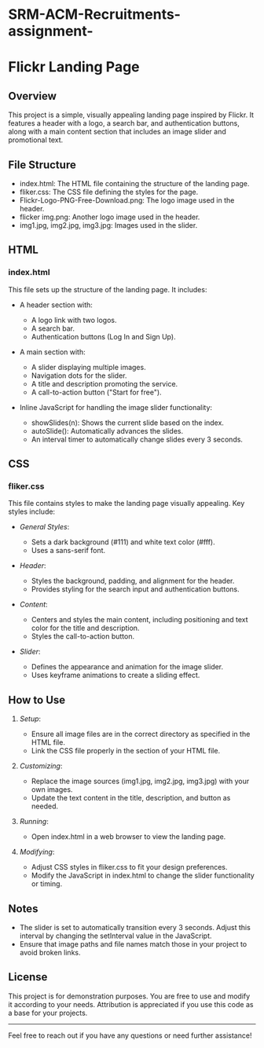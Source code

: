 # SRM-ACM-Recruitments-assignment-

# Flickr Landing Page

## Overview

This project is a simple, visually appealing landing page inspired by Flickr. It features a header with a logo, a search bar, and authentication buttons, along with a main content section that includes an image slider and promotional text.

## File Structure

- index.html: The HTML file containing the structure of the landing page.
- fliker.css: The CSS file defining the styles for the page.
- Flickr-Logo-PNG-Free-Download.png: The logo image used in the header.
- flicker img.png: Another logo image used in the header.
- img1.jpg, img2.jpg, img3.jpg: Images used in the slider.

## HTML

### index.html

This file sets up the structure of the landing page. It includes:

- A header section with:
  - A logo link with two logos.
  - A search bar.
  - Authentication buttons (Log In and Sign Up).

- A main section with:
  - A slider displaying multiple images.
  - Navigation dots for the slider.
  - A title and description promoting the service.
  - A call-to-action button ("Start for free").

- Inline JavaScript for handling the image slider functionality:
  - showSlides(n): Shows the current slide based on the index.
  - autoSlide(): Automatically advances the slides.
  - An interval timer to automatically change slides every 3 seconds.

## CSS

### fliker.css

This file contains styles to make the landing page visually appealing. Key styles include:

- *General Styles*:
  - Sets a dark background (#111) and white text color (#fff).
  - Uses a sans-serif font.

- *Header*:
  - Styles the background, padding, and alignment for the header.
  - Provides styling for the search input and authentication buttons.

- *Content*:
  - Centers and styles the main content, including positioning and text color for the title and description.
  - Styles the call-to-action button.

- *Slider*:
  - Defines the appearance and animation for the image slider.
  - Uses keyframe animations to create a sliding effect.

## How to Use

1. *Setup*:
   - Ensure all image files are in the correct directory as specified in the HTML file.
   - Link the CSS file properly in the <head> section of your HTML file.

2. *Customizing*:
   - Replace the image sources (img1.jpg, img2.jpg, img3.jpg) with your own images.
   - Update the text content in the title, description, and button as needed.

3. *Running*:
   - Open index.html in a web browser to view the landing page.

4. *Modifying*:
   - Adjust CSS styles in fliker.css to fit your design preferences.
   - Modify the JavaScript in index.html to change the slider functionality or timing.

## Notes

- The slider is set to automatically transition every 3 seconds. Adjust this interval by changing the setInterval value in the JavaScript.
- Ensure that image paths and file names match those in your project to avoid broken links.

## License

This project is for demonstration purposes. You are free to use and modify it according to your needs. Attribution is appreciated if you use this code as a base for your projects.

---

Feel free to reach out if you have any questions or need further assistance!
